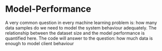 # Model-Performance
A very common question in every machine learning problem is: how many data samples do we need to model the system behaviour adequately. The relationship between the dataset size and the model performance is quantified here.  The code will answer to the question: how much data is enough to model client behaviour
